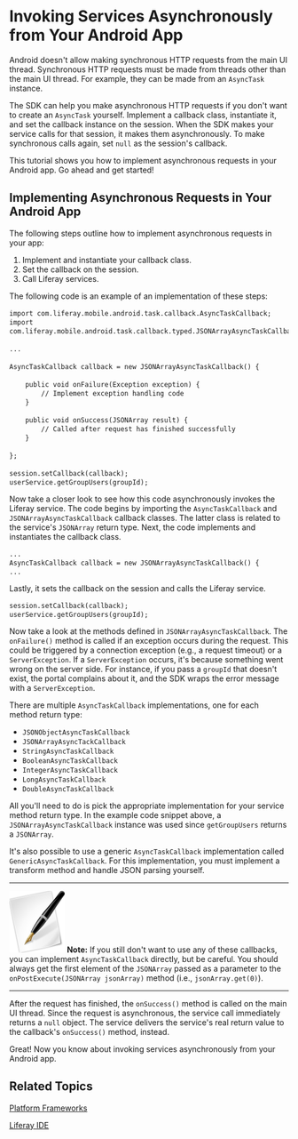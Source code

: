 # Invoking Services Asynchronously from Your Android App [](id=invoking-services-asynchronously-from-your-android-app)

Android doesn't allow making synchronous HTTP requests from the main UI thread.
Synchronous HTTP requests must be made from threads other than the main UI
thread. For example, they can be made from an `AsyncTask` instance. 

The SDK can help you make asynchronous HTTP requests if you don't want to create
an `AsyncTask` yourself. Implement a callback class, instantiate it, and set the
callback instance on the session. When the SDK makes your service calls for that
session, it makes them asynchronously. To make synchronous calls again, set
`null` as the session's callback. 

This tutorial shows you how to implement asynchronous requests in your Android 
app. Go ahead and get started!

## Implementing Asynchronous Requests in Your Android App 

The following steps outline how to implement asynchronous requests in your app: 

1. Implement and instantiate your callback class.
2. Set the callback on the session.
3. Call Liferay services.

The following code is an example of an implementation of these steps: 

    import com.liferay.mobile.android.task.callback.AsyncTaskCallback;
    import com.liferay.mobile.android.task.callback.typed.JSONArrayAsyncTaskCallback;

    ...

    AsyncTaskCallback callback = new JSONArrayAsyncTaskCallback() {

        public void onFailure(Exception exception) {
            // Implement exception handling code
        }

        public void onSuccess(JSONArray result) {
            // Called after request has finished successfully
        }

    };

    session.setCallback(callback);
    userService.getGroupUsers(groupId);

Now take a closer look to see how this code asynchronously invokes the Liferay 
service. The code begins by importing the `AsyncTaskCallback` and 
`JSONArrayAsyncTaskCallback` callback classes. The latter class is related to 
the service's `JSONArray` return type. Next, the code implements and 
instantiates the callback class.

    ...
    AsyncTaskCallback callback = new JSONArrayAsyncTaskCallback() {
    ...

Lastly, it sets the callback on the session and calls the Liferay service.

    session.setCallback(callback);
    userService.getGroupUsers(groupId);

Now take a look at the methods defined in `JSONArrayAsyncTaskCallback`. The 
`onFailure()` method is called if an exception occurs during the request. This 
could be triggered by a connection exception (e.g., a request timeout) or a
`ServerException`. If a `ServerException` occurs, it's because something went
wrong on the server side. For instance, if you pass a `groupId` that doesn't
exist, the portal complains about it, and the SDK wraps the error message with a
`ServerException`.

There are multiple `AsyncTaskCallback` implementations, one for each method
return type:

- `JSONObjectAsyncTaskCallback`
- `JSONArrayAsyncTackCallback`
- `StringAsyncTaskCallback`
- `BooleanAsyncTaskCallback`
- `IntegerAsyncTaskCallback`
- `LongAsyncTaskCallback`
- `DoubleAsyncTaskCallback`

All you'll need to do is pick the appropriate implementation for your service 
method return type. In the example code snippet above, a 
`JSONArrayAsyncTaskCallback` instance was used since `getGroupUsers` returns a 
`JSONArray`. 

It's also possible to use a generic `AsyncTaskCallback` implementation called
`GenericAsyncTaskCallback`. For this implementation, you must implement a
transform method and handle JSON parsing yourself. 

---

![Note](../../images/tip-pen-paper.png) **Note:** If you still don't want to use
any of these callbacks, you can implement `AsyncTaskCallback` directly, but be
careful. You should always get the first element of the `JSONArray` passed as a
parameter to the `onPostExecute(JSONArray jsonArray)` method (i.e.,
`jsonArray.get(0)`).

---

After the request has finished, the `onSuccess()` method is called on the main
UI thread. Since the request is asynchronous, the service call immediately
returns a `null` object. The service delivers the service's real return value to
the callback's `onSuccess()` method, instead. 

Great! Now you know about invoking services asynchronously from your Android 
app.

## Related Topics

<!--
[Sending Your Android App's Requests Using Batch Processing](add link once header id is generated) 

[Creating iOS Apps that Use Liferay](add link once header id is generated)

[Liferay Mobile SDK Builder](add link once header id is generated)
-->

[Platform Frameworks](/develop/tutorials/-/knowledge_base/platform-frameworks)

[Liferay IDE](/develop/tutorials/-/knowledge_base/liferay-ide)
